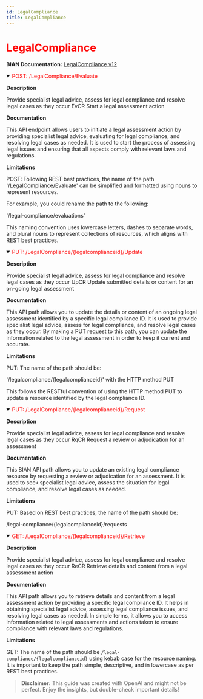 ```yaml
---
id: LegalCompliance
title: LegalCompliance
---
```


<h1 style='color:red;'>LegalCompliance</h1>

**BIAN Documentation:** [LegalCompliance v12](https://app.swaggerhub.com/apis/BIAN-3/LegalCompliance/12.0.0)

<details open>
  <summary><span style='color:red;'>POST: /LegalCompliance/Evaluate</span></summary>

  **Description**

  Provide specialist legal advice, assess for legal compliance and resolve legal cases as they occur EvCR Start a legal assessment action

  **Documentation**

  This API endpoint allows users to initiate a legal assessment action by providing specialist legal advice, evaluating for legal compliance, and resolving legal cases as needed. It is used to start the process of assessing legal issues and ensuring that all aspects comply with relevant laws and regulations.

  **Limitations**

  POST: Following REST best practices, the name of the path '/LegalCompliance/Evaluate' can be simplified and formatted using nouns to represent resources. 

For example, you could rename the path to the following: 

'/legal-compliance/evaluations'

This naming convention uses lowercase letters, dashes to separate words, and plural nouns to represent collections of resources, which aligns with REST best practices.

</details>

<details open>
  <summary><span style='color:red;'>PUT: /LegalCompliance/{legalcomplianceid}/Update</span></summary>

  **Description**

  Provide specialist legal advice, assess for legal compliance and resolve legal cases as they occur UpCR Update submitted details or content for an on-going legal assessment

  **Documentation**

  This API path allows you to update the details or content of an ongoing legal assessment identified by a specific legal compliance ID. It is used to provide specialist legal advice, assess for legal compliance, and resolve legal cases as they occur. By making a PUT request to this path, you can update the information related to the legal assessment in order to keep it current and accurate.

  **Limitations**

  PUT: The name of the path should be:

'/legalcompliance/{legalcomplianceid}' with the HTTP method PUT

This follows the RESTful convention of using the HTTP method PUT to update a resource identified by the legal compliance ID.

</details>

<details open>
  <summary><span style='color:red;'>PUT: /LegalCompliance/{legalcomplianceid}/Request</span></summary>

  **Description**

  Provide specialist legal advice, assess for legal compliance and resolve legal cases as they occur RqCR Request a review or adjudication for an assessment

  **Documentation**

  This BIAN API path allows you to update an existing legal compliance resource by requesting a review or adjudication for an assessment. It is used to seek specialist legal advice, assess the situation for legal compliance, and resolve legal cases as needed.

  **Limitations**

  PUT: Based on REST best practices, the name of the path should be: 

/legal-compliance/{legalcomplianceid}/requests

</details>

<details open>
  <summary><span style='color:red;'>GET: /LegalCompliance/{legalcomplianceid}/Retrieve</span></summary>

  **Description**

  Provide specialist legal advice, assess for legal compliance and resolve legal cases as they occur ReCR Retrieve details and content from a legal assessment action

  **Documentation**

  This API path allows you to retrieve details and content from a legal assessment action by providing a specific legal compliance ID. It helps in obtaining specialist legal advice, assessing legal compliance issues, and resolving legal cases as needed. In simple terms, it allows you to access information related to legal assessments and actions taken to ensure compliance with relevant laws and regulations.

  **Limitations**

  GET: The name of the path should be `/legal-compliance/{legalcomplianceid}` using kebab case for the resource naming. It is important to keep the path simple, descriptive, and in lowercase as per REST best practices.

</details>

> **Disclaimer:** This guide was created with OpenAI and might not be perfect. Enjoy the insights, but double-check important details!

